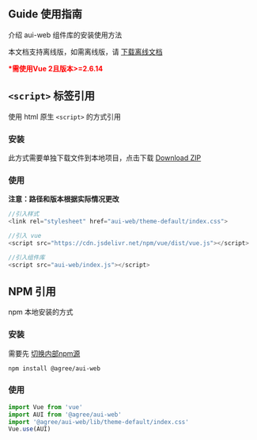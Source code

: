 ## Guide 使用指南
介绍 aui-web 组件库的安装使用方法

本文档支持离线版，如需离线版，请 <a href="/faq#_3-%E7%A6%BB%E7%BA%BF%E6%96%87%E6%A1%A3%E4%B8%8B%E8%BD%BD" target="_top" class="actived">下载离线文档</a>

**<span style="color: red">\*需使用Vue 2且版本>=2.6.14</span>**

## `<script>` 标签引用
使用 html 原生 `<script>` 的方式引用

### 安装
此方式需要单独下载文件到本地项目，点击下载 <a href="http://192.9.200.187/abc-platform/aui-web/raw/aui-web-teller/release/aui-web.zip" class="actived" target="_top">Download ZIP</a>

### 使用
**<p>注意：路径和版本根据实际情况更改</p>**
```javascript
//引入样式
<link rel="stylesheet" href="aui-web/theme-default/index.css">

//引入 vue
<script src="https://cdn.jsdelivr.net/npm/vue/dist/vue.js"></script>

//引入组件库
<script src="aui-web/index.js"></script>
```

## NPM 引用
npm 本地安装的方式

### 安装

需要先 <a class="actived" target="_top" href="/FAQ/faq#_2-%E5%88%87%E6%8D%A2-npm-%E4%B8%8B%E8%BD%BD%E6%BA%90">切换内部npm源</a>

```bash
npm install @agree/aui-web
```

### 使用
```javascript
import Vue from 'vue'
import AUI from '@agree/aui-web'
import '@agree/aui-web/lib/theme-default/index.css'
Vue.use(AUI)
```